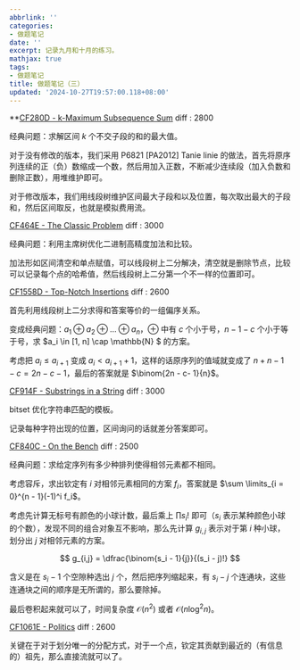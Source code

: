 ```yaml
---
abbrlink: ''
categories:
- 做题笔记
date: ''
excerpt: 记录九月和十月的练习。
mathjax: true
tags:
- 做题笔记
title: 做题笔记（三）
updated: '2024-10-27T19:57:00.118+08:00'
---
```

**[CF280D - k-Maximum Subsequence Sum](https://codeforces.com/problemset/problem/280/D) $\text{diff : } 2800$

经典问题：求解区间 $k$ 个不交子段的和的最大值。

对于没有修改的版本，我们采用 P6821 [PA2012] Tanie linie 的做法，首先将原序列连续的正（负）数缩成一个数，然后用加入正数，不断减少连续段（加入负数和删除正数），用堆维护即可。

对于修改版本，我们用线段树维护区间最大子段和以及位置，每次取出最大的子段和，然后区间取反，也就是模拟费用流。

[CF464E - The Classic Problem](https://codeforces.com/problemset/problem/464/E) $\text{diff : } 3000$

经典问题：利用主席树优化二进制高精度加法和比较。

加法形如区间清空和单点赋值，可以线段树上二分解决，清空就是删除节点，比较可以记录每个点的哈希值，然后线段树上二分第一个不一样的位置即可。

[CF1558D - Top-Notch Insertions](https://codeforces.com/problemset/problem/1558/D) $\text{diff : } 2600$

首先利用线段树上二分求得和答案等价的一组偏序关系。

变成经典问题：$a_1 \oplus a_2 \oplus \dots \oplus a_n$，$\oplus$ 中有 $c$ 个小于号，$n - 1 - c$ 个小于等于号，求 $a_i \in [1, n] \cap \mathbb{N} $ 的方案。

考虑把 $a_i \le a_{i + 1}$ 变成 $a_i < a_{i + 1} + 1$，这样的话原序列的值域就变成了 $n + n - 1 - c = 2n - c - 1$，最后的答案就是 $\binom{2n - c- 1}{n}$。

[CF914F - Substrings in a String](https://codeforces.com/problemset/problem/914/F) $\text{diff : } 3000$

bitset 优化字符串匹配的模板。

记录每种字符出现的位置，区间询问的话就差分答案即可。

[CF840C - On the Bench](https://codeforces.com/problemset/problem/840/C) $\text{diff : } 2500$

经典问题：求给定序列有多少种排列使得相邻元素都不相同。

考虑容斥，求出钦定有 $i$ 对相邻元素相同的方案 $f_i$，答案就是 $\sum \limits_{i = 0}^{n - 1}(-1)^i f_i$。

考虑先计算无标号有颜色的小球计数，最后乘上 $\prod s_i!$ 即可（$s_i$ 表示某种颜色小球的个数），发现不同的组合对象互不影响，那么先计算 $g_{i,j}$ 表示对于第 $i$ 种小球，划分出 $j$ 对相邻元素的方案。

$$
g_{i,j} = \dfrac{\binom{s_i - 1}{j}}{(s_i - j)!}
$$

含义是在 $s_i - 1$ 个空隙种选出 $j$ 个，然后把序列缩起来，有 $s_i - j$ 个连通块，这些连通块之间的顺序是无所谓的，那么要除掉。

最后卷积起来就可以了，时间复杂度 $\mathcal{O}(n^2)$ 或者 $\mathcal{O}(n \log^2 n)$。

[CF1061E - Politics](https://codeforces.com/contest/1061/problem/E) $\text{diff : } 2600$

关键在于对于划分唯一的分配方式，对于一个点，钦定其贡献到最近的（有信息的）祖先，那么直接流就可以了。
